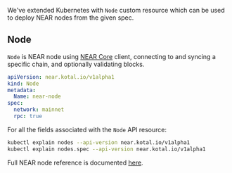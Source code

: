 
We've extended Kubernetes with `Node` custom resource which can be used to deploy NEAR nodes from the given spec.

## Node

`Node` is NEAR node using [NEAR Core](https://github.com/near/nearcore) client, connecting to and syncing a specific chain, and optionally validating blocks.

```yaml
apiVersion: near.kotal.io/v1alpha1
kind: Node
metadata:
  Name: near-node
spec:
  network: mainnet
  rpc: true
```

For all the fields associated with the `Node` API resource:

```bash
kubectl explain nodes --api-version near.kotal.io/v1alpha1
kubectl explain nodes.spec --api-version near.kotal.io/v1alpha1
```

Full NEAR node reference is documented [here](../reference/near.md).
